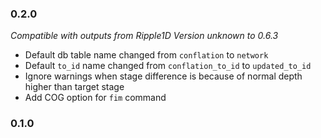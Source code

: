 ### 0.2.0
*Compatible with outputs from Ripple1D Version unknown to 0.6.3*

- Default db table name changed from `conflation` to `network`
- Default `to_id` name changed from `conflation_to_id` to `updated_to_id`
- Ignore warnings when stage difference is because of normal depth higher than target stage
- Add COG option for `fim` command

### 0.1.0